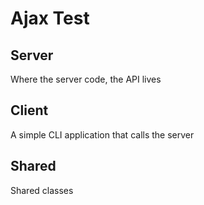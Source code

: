 ﻿# Ajax Test

## Server

Where the server code, the API lives

## Client

A simple CLI application that calls the server

## Shared

Shared classes